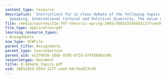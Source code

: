 ```yaml
---
content_type: resource
description: 'Instructions for in class debate of the following topics: Writing versus
  Speaking, International Cultural and Political Diversity, The Value of Technology.'
file: /media/courses/21w-747-rhetoric-spring-2005/3881d3556593127fcee3b9c3ba917e38_d_debate_topics.pdf
file_type: application/pdf
learning_resource_types:
- Assignments
ocw_type: OCWFile
parent_title: Assignments
parent_type: CourseSection
parent_uid: e1379556-10d5-9105-bf2d-b7f438d6a180
resourcetype: Document
title: d_debate_topics.pdf
uid: 3881d355-6593-127f-cee3-b9c3ba917e38
---
```

